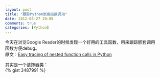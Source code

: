 ```yaml
---
layout: post
title: "跟踪Python嵌套函数调用"
date: 2012-08-27 20:05
comments: true
categories: [Python]
---
```


今天在浏览Google Reader的时候发现一个好用的工具函数，用来跟踪嵌套调用函数方便debug。  
原文：[Easy tracing of nested function calls in Python](http://eli.thegreenplace.net/2012/08/22/easy-tracing-of-nested-function-calls-in-python/)  

其实是一个装饰器类：  
{% gist 3487991 %}
